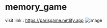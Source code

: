 # memory_game
 visit link : https://parisgame.netlify.app
 ![image](https://github.com/user-attachments/assets/c1985b2f-0d7b-4815-89ae-960dfeb408d8)
